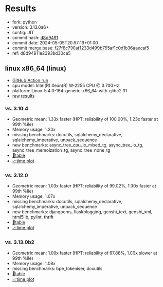 # Results

- fork: python
- version: 3.13.0a6+
- config: JIT
- commit hash: [d8d9491](https://github.com/python/cpython/commit/d8d9491)
- commit date: 2024-05-05T20:57:19+01:00
- commit merge base: [f27f8c790af1233d499b795af1c0d1b36aaecaf5](https://github.com/python/cpython/commit/f27f8c790af1233d499b795af1c0d1b36aaecaf5)
- ref: d8d94911e2393bd30ca5

## linux x86_64 (linux)

- [GitHub Action run](https://github.com/faster-cpython/benchmarking/actions/runs/8961097755)
- cpu model: Intel(R) Xeon(R) W-2255 CPU @ 3.70GHz
- platform: Linux-5.4.0-164-generic-x86_64-with-glibc2.31
- [raw results](bm-20240505-linux-x86_64-python-d8d94911e2393bd30ca5-3.13.0a6%2B-d8d9491.json)

### vs. 3.10.4

- Geometric mean: 1.33x faster (HPT: reliability of 100.00%, 1.23x faster at 99th %ile)
- Memory usage: 1.20x
- missing benchmarks: docutils, sqlalchemy_declarative, sqlalchemy_imperative, unpack_sequence
- new benchmarks: async_tree_cpu_io_mixed_tg, async_tree_io_tg, async_tree_memoization_tg, async_tree_none_tg
- [📄table](bm-20240505-linux-x86_64-python-d8d94911e2393bd30ca5-3.13.0a6%2B-d8d9491-vs-3.10.4.md)
- [📈time plot](bm-20240505-linux-x86_64-python-d8d94911e2393bd30ca5-3.13.0a6%2B-d8d9491-vs-3.10.4.svg)

### vs. 3.12.0

- Geometric mean: 1.03x faster (HPT: reliability of 99.02%, 1.00x faster at 99th %ile)
- Memory usage: 1.07x
- missing benchmarks: docutils, sqlalchemy_declarative, sqlalchemy_imperative, unpack_sequence
- new benchmarks: djangocms, flaskblogging, genshi_text, genshi_xml, html5lib, pylint, thrift
- [📄table](bm-20240505-linux-x86_64-python-d8d94911e2393bd30ca5-3.13.0a6%2B-d8d9491-vs-3.12.0.md)
- [📈time plot](bm-20240505-linux-x86_64-python-d8d94911e2393bd30ca5-3.13.0a6%2B-d8d9491-vs-3.12.0.svg)

### vs. 3.13.0b2

- Geometric mean: 1.00x faster (HPT: reliability of 67.88%, 1.00x slower at 99th %ile)
- Memory usage: 1.08x
- missing benchmarks: bpe_tokeniser, docutils
- [📄table](bm-20240505-linux-x86_64-python-d8d94911e2393bd30ca5-3.13.0a6%2B-d8d9491-vs-3.13.0b2.md)
- [📈time plot](bm-20240505-linux-x86_64-python-d8d94911e2393bd30ca5-3.13.0a6%2B-d8d9491-vs-3.13.0b2.svg)

